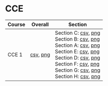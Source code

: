 # CCE

| Course | Overall | Section |
| ------ | ------- | ------- |
| CCE 1 | [csv](https://github.com/UCSD-Historical-Enrollment-Data//Users/ryanbatubara/Desktop/2024Spring/blob/main/overall/CCE%201.csv), [png](https://raw.githubusercontent.com/UCSD-Historical-Enrollment-Data//Users/ryanbatubara/Desktop/2024Spring/main/plot_overall/CCE%201.png) | Section C: [csv](https://github.com/UCSD-Historical-Enrollment-Data//Users/ryanbatubara/Desktop/2024Spring/blob/main/section/CCE%201_C.csv), [png](https://raw.githubusercontent.com/UCSD-Historical-Enrollment-Data//Users/ryanbatubara/Desktop/2024Spring/main/plot_section/CCE%201_C.png)<br>Section B: [csv](https://github.com/UCSD-Historical-Enrollment-Data//Users/ryanbatubara/Desktop/2024Spring/blob/main/section/CCE%201_B.csv), [png](https://raw.githubusercontent.com/UCSD-Historical-Enrollment-Data//Users/ryanbatubara/Desktop/2024Spring/main/plot_section/CCE%201_B.png)<br>Section A: [csv](https://github.com/UCSD-Historical-Enrollment-Data//Users/ryanbatubara/Desktop/2024Spring/blob/main/section/CCE%201_A.csv), [png](https://raw.githubusercontent.com/UCSD-Historical-Enrollment-Data//Users/ryanbatubara/Desktop/2024Spring/main/plot_section/CCE%201_A.png)<br>Section E: [csv](https://github.com/UCSD-Historical-Enrollment-Data//Users/ryanbatubara/Desktop/2024Spring/blob/main/section/CCE%201_E.csv), [png](https://raw.githubusercontent.com/UCSD-Historical-Enrollment-Data//Users/ryanbatubara/Desktop/2024Spring/main/plot_section/CCE%201_E.png)<br>Section D: [csv](https://github.com/UCSD-Historical-Enrollment-Data//Users/ryanbatubara/Desktop/2024Spring/blob/main/section/CCE%201_D.csv), [png](https://raw.githubusercontent.com/UCSD-Historical-Enrollment-Data//Users/ryanbatubara/Desktop/2024Spring/main/plot_section/CCE%201_D.png)<br>Section F: [csv](https://github.com/UCSD-Historical-Enrollment-Data//Users/ryanbatubara/Desktop/2024Spring/blob/main/section/CCE%201_F.csv), [png](https://raw.githubusercontent.com/UCSD-Historical-Enrollment-Data//Users/ryanbatubara/Desktop/2024Spring/main/plot_section/CCE%201_F.png)<br>Section G: [csv](https://github.com/UCSD-Historical-Enrollment-Data//Users/ryanbatubara/Desktop/2024Spring/blob/main/section/CCE%201_G.csv), [png](https://raw.githubusercontent.com/UCSD-Historical-Enrollment-Data//Users/ryanbatubara/Desktop/2024Spring/main/plot_section/CCE%201_G.png)<br>Section H: [csv](https://github.com/UCSD-Historical-Enrollment-Data//Users/ryanbatubara/Desktop/2024Spring/blob/main/section/CCE%201_H.csv), [png](https://raw.githubusercontent.com/UCSD-Historical-Enrollment-Data//Users/ryanbatubara/Desktop/2024Spring/main/plot_section/CCE%201_H.png) |
